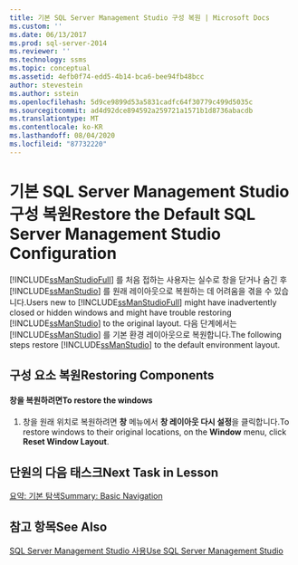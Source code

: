 ```yaml
---
title: 기본 SQL Server Management Studio 구성 복원 | Microsoft Docs
ms.custom: ''
ms.date: 06/13/2017
ms.prod: sql-server-2014
ms.reviewer: ''
ms.technology: ssms
ms.topic: conceptual
ms.assetid: 4efb0f74-edd5-4b14-bca6-bee94fb48bcc
author: stevestein
ms.author: sstein
ms.openlocfilehash: 5d9ce9899d53a5831cadfc64f30779c499d5035c
ms.sourcegitcommit: ad4d92dce894592a259721a1571b1d8736abacdb
ms.translationtype: MT
ms.contentlocale: ko-KR
ms.lasthandoff: 08/04/2020
ms.locfileid: "87732220"
---
```

# <a name="restore-the-default-sql-server-management-studio-configuration"></a><span data-ttu-id="fd427-102">기본 SQL Server Management Studio 구성 복원</span><span class="sxs-lookup"><span data-stu-id="fd427-102">Restore the Default SQL Server Management Studio Configuration</span></span>
  <span data-ttu-id="fd427-103">[!INCLUDE[ssManStudioFull](../../includes/ssmanstudiofull-md.md)] 를 처음 접하는 사용자는 실수로 창을 닫거나 숨긴 후 [!INCLUDE[ssManStudio](../../includes/ssmanstudio-md.md)] 를 원래 레이아웃으로 복원하는 데 어려움을 겪을 수 있습니다.</span><span class="sxs-lookup"><span data-stu-id="fd427-103">Users new to [!INCLUDE[ssManStudioFull](../../includes/ssmanstudiofull-md.md)] might have inadvertently closed or hidden windows and might have trouble restoring [!INCLUDE[ssManStudio](../../includes/ssmanstudio-md.md)] to the original layout.</span></span> <span data-ttu-id="fd427-104">다음 단계에서는 [!INCLUDE[ssManStudio](../../includes/ssmanstudio-md.md)] 를 기본 환경 레이아웃으로 복원합니다.</span><span class="sxs-lookup"><span data-stu-id="fd427-104">The following steps restore [!INCLUDE[ssManStudio](../../includes/ssmanstudio-md.md)] to the default environment layout.</span></span>  
  
## <a name="restoring-components"></a><span data-ttu-id="fd427-105">구성 요소 복원</span><span class="sxs-lookup"><span data-stu-id="fd427-105">Restoring Components</span></span>  
  
#### <a name="to-restore-the-windows"></a><span data-ttu-id="fd427-106">창을 복원하려면</span><span class="sxs-lookup"><span data-stu-id="fd427-106">To restore the windows</span></span>  
  
1.  <span data-ttu-id="fd427-107">창을 원래 위치로 복원하려면 **창** 메뉴에서 **창 레이아웃 다시 설정**을 클릭합니다.</span><span class="sxs-lookup"><span data-stu-id="fd427-107">To restore windows to their original locations, on the **Window** menu, click **Reset Window Layout**.</span></span>  
  
## <a name="next-task-in-lesson"></a><span data-ttu-id="fd427-108">단원의 다음 태스크</span><span class="sxs-lookup"><span data-stu-id="fd427-108">Next Task in Lesson</span></span>  
 [<span data-ttu-id="fd427-109">요약: 기본 탐색</span><span class="sxs-lookup"><span data-stu-id="fd427-109">Summary: Basic Navigation</span></span>](lesson-1-9-summary-basic-navigation.md)  
  
## <a name="see-also"></a><span data-ttu-id="fd427-110">참고 항목</span><span class="sxs-lookup"><span data-stu-id="fd427-110">See Also</span></span>  
 [<span data-ttu-id="fd427-111">SQL Server Management Studio 사용</span><span class="sxs-lookup"><span data-stu-id="fd427-111">Use SQL Server Management Studio</span></span>](../sql-server-management-studio-ssms.md)  
  
  
